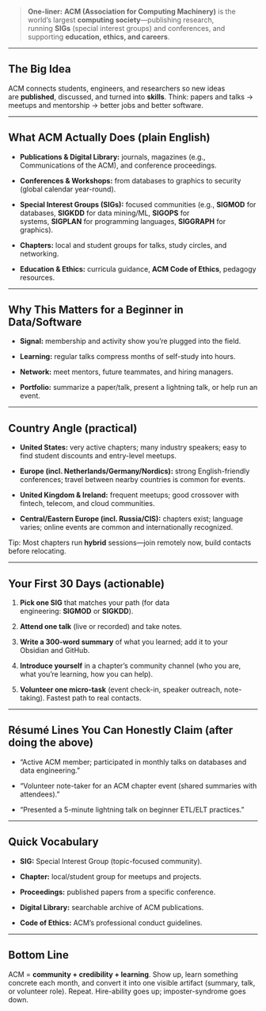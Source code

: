 

> **One-liner:** **ACM (Association for Computing Machinery)** is the world’s largest **computing society**—publishing research, running **SIGs** (special interest groups) and conferences, and supporting **education, ethics, and careers**.

---

## The Big Idea

ACM connects students, engineers, and researchers so new ideas are **published**, discussed, and turned into **skills**. Think: papers and talks → meetups and mentorship → better jobs and better software.

---

## What ACM Actually Does (plain English)

- **Publications & Digital Library:** journals, magazines (e.g., Communications of the ACM), and conference proceedings.
    
- **Conferences & Workshops:** from databases to graphics to security (global calendar year-round).
    
- **Special Interest Groups (SIGs):** focused communities (e.g., **SIGMOD** for databases, **SIGKDD** for data mining/ML, **SIGOPS** for systems, **SIGPLAN** for programming languages, **SIGGRAPH** for graphics).
    
- **Chapters:** local and student groups for talks, study circles, and networking.
    
- **Education & Ethics:** curricula guidance, **ACM Code of Ethics**, pedagogy resources.
    

---

## Why This Matters for a Beginner in Data/Software

- **Signal:** membership and activity show you’re plugged into the field.
    
- **Learning:** regular talks compress months of self-study into hours.
    
- **Network:** meet mentors, future teammates, and hiring managers.
    
- **Portfolio:** summarize a paper/talk, present a lightning talk, or help run an event.
    

---

## Country Angle (practical)

- **United States:** very active chapters; many industry speakers; easy to find student discounts and entry-level meetups.
    
- **Europe (incl. Netherlands/Germany/Nordics):** strong English-friendly conferences; travel between nearby countries is common for events.
    
- **United Kingdom & Ireland:** frequent meetups; good crossover with fintech, telecom, and cloud communities.
    
- **Central/Eastern Europe (incl. Russia/CIS):** chapters exist; language varies; online events are common and internationally recognized.
    

Tip: Most chapters run **hybrid** sessions—join remotely now, build contacts before relocating.

---

## Your First 30 Days (actionable)

1. **Pick one SIG** that matches your path (for data engineering: **SIGMOD** or **SIGKDD**).
    
2. **Attend one talk** (live or recorded) and take notes.
    
3. **Write a 300-word summary** of what you learned; add it to your Obsidian and GitHub.
    
4. **Introduce yourself** in a chapter’s community channel (who you are, what you’re learning, how you can help).
    
5. **Volunteer one micro-task** (event check-in, speaker outreach, note-taking). Fastest path to real contacts.
    

---

## Résumé Lines You Can Honestly Claim (after doing the above)

- “Active ACM member; participated in monthly talks on databases and data engineering.”
    
- “Volunteer note-taker for an ACM chapter event (shared summaries with attendees).”
    
- “Presented a 5-minute lightning talk on beginner ETL/ELT practices.”
    

---

## Quick Vocabulary

- **SIG:** Special Interest Group (topic-focused community).
    
- **Chapter:** local/student group for meetups and projects.
    
- **Proceedings:** published papers from a specific conference.
    
- **Digital Library:** searchable archive of ACM publications.
    
- **Code of Ethics:** ACM’s professional conduct guidelines.
    

---

## Bottom Line

ACM = **community + credibility + learning**. Show up, learn something concrete each month, and convert it into one visible artifact (summary, talk, or volunteer role). Repeat. Hire-ability goes up; imposter-syndrome goes down.